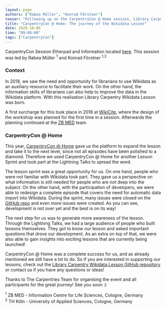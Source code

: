 ```yaml
---
layout: page
authors: ["Rabea Müller", "Konrad Förstner"]
teaser: "Following up on the CarpentryCon @ Home session, Library Carpentry Wikidata Lesson Sprint"
title: "CarpentryCon @ Home: The journey of the Wikidata Lesson"
date: 2020-10-06
time: "09:00:00"
tags: ["CarpentryCon"]
---
```

CarpentryCon Session Etherpad and Information located [here](https://2020.carpentrycon.org/schedule/#session-51). This session was led by Rabea Müller <sup>1</sup> and Konrad Förstner <sup>1,2</sup>

### Context
In 2018, we saw the need and opportunity for librarians to use Wikidata as an auxiliary resource to facilitate their work. On the other hand, the information skills of librarians can also help to improve the data in the Wikidata platform. With this realisation Library Carpentry Wikidata Lesson was born.

A first surcharge for this took place in 2018 at [WikiCite](https://meta.wikimedia.org/wiki/WikiCite_2018/Program/Tamalpais_3B_-_WikiCite_in_education), where the design of the workshop was planned for the first time in a session. Afterwards the planning continued at the [ZB MED](https://www.zbmed.de) team.

### CarpentryCon @ Home
This year, [CarpentryCon @ Home](https://2020.carpentrycon.org/) gave us the platform to expand the lesson and take it to the next level, since not all episodes have been polished to a diamond. Therefore we used CarpentryCon @ Home for another Lesson Sprint and took part at the Lightning Talks to spread the word.

The lesson sprint was a great opportunity for us. On one hand, people who were not familiar with Wikidata took part. They gave us a perspective on what information is still needed for people who are not deep into the subject. On the other hand, with the participation of developers, we were able to redesign a complete episode that covers the need for automatic data import into Wikidata. During the sprint, many issues were closed on the [GitHub repo](https://github.com/LibraryCarpentry/lc-wikidata) and even more issues were created. As you can see, development is not over yet and the best is on its way!

The next step for us was to generate more awareness of the lesson. Through the Lightning Talks, we had a large audience of people who built lessons themselves. They got to know our lesson and asked important questions that drove our development. As an extra on top of that, we were also able to gain insights into exciting lessons that are currently being launched!

CarpentryCon @ Home was a complete success for us, and as already mentioned we still have a lot to do. So if you are interested in supporting our lessons, check out the [Library Carpentry Wikidata Lesson GitHub repository](https://github.com/LibraryCarpentry/lc-wikidata) or contact us if you have any questions or ideas!

Thanks to The Carpentries Team for organising the event and all participants for the great journey! See you soon :)

<sup>1</sup> ZB MED - Information Centre for Life Sciences, Cologne, Germany<br />
<sup>2</sup> TH Köln - University of Applied Sciences, Cologne, Germany
